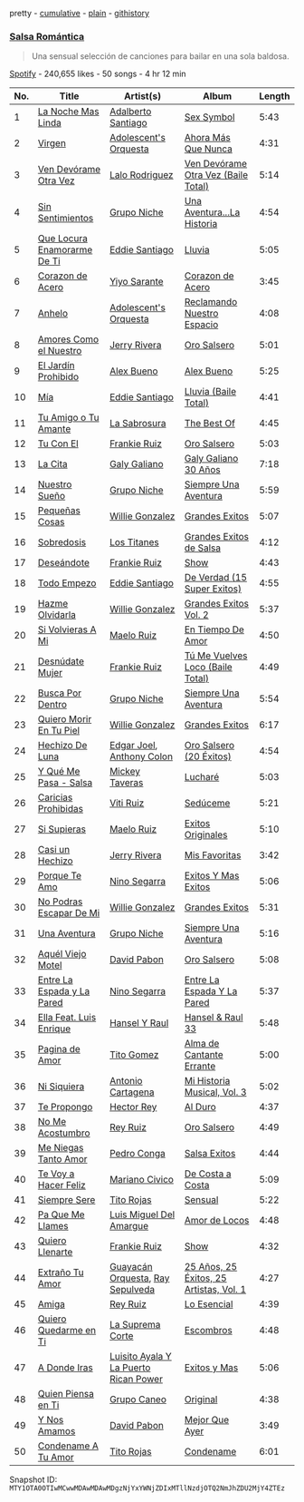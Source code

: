 pretty - [cumulative](/playlists/cumulative/37i9dQZF1DX2piJKuRdKIA.md) - [plain](/playlists/plain/37i9dQZF1DX2piJKuRdKIA) - [githistory](https://github.githistory.xyz/mackorone/spotify-playlist-archive/blob/main/playlists/plain/37i9dQZF1DX2piJKuRdKIA)

### [Salsa Romántica](https://open.spotify.com/playlist/37i9dQZF1DX2piJKuRdKIA)

> Una sensual selección de canciones para bailar en una sola baldosa.

[Spotify](https://open.spotify.com/user/spotify) - 240,655 likes - 50 songs - 4 hr 12 min

| No. | Title | Artist(s) | Album | Length |
|---|---|---|---|---|
| 1 | [La Noche Mas Linda](https://open.spotify.com/track/3scW7pt0vlhkCCgCNv5YR9) | [Adalberto Santiago](https://open.spotify.com/artist/6tZxUxheS7w3953cQFOXkd) | [Sex Symbol](https://open.spotify.com/album/5tf8kuqoGGyPD6xxhPLlst) | 5:43 |
| 2 | [Virgen](https://open.spotify.com/track/6srBp90EwADKAF7PorGiUC) | [Adolescent's Orquesta](https://open.spotify.com/artist/70nxnxEqDQIEWneRjg2Q4O) | [Ahora Más Que Nunca](https://open.spotify.com/album/23TxGN2lFbBkvSIL1yVDKk) | 4:31 |
| 3 | [Ven Devórame Otra Vez](https://open.spotify.com/track/5mg6sU732O35VMfCYk3lmX) | [Lalo Rodriguez](https://open.spotify.com/artist/5LmwELEKyxDFxrbZzR8K4U) | [Ven Devórame Otra Vez \(Baile Total\)](https://open.spotify.com/album/59dQPzYAIAs2vdU7tP3wTh) | 5:14 |
| 4 | [Sin Sentimientos](https://open.spotify.com/track/0oHX2BlLsnbu3nnTeEUIuL) | [Grupo Niche](https://open.spotify.com/artist/1zng9JZpblpk48IPceRWs8) | [Una Aventura...La Historia](https://open.spotify.com/album/4at8kygDVfKHWHIXox7uGs) | 4:54 |
| 5 | [Que Locura Enamorarme De Ti](https://open.spotify.com/track/1r2EerxDMVQbXxqsqnjUhy) | [Eddie Santiago](https://open.spotify.com/artist/5Wg6XnPTp0xXxFCjywwR9I) | [Lluvia](https://open.spotify.com/album/5wfnIPd0TYl6ZKNPhvaYwW) | 5:05 |
| 6 | [Corazon de Acero](https://open.spotify.com/track/1SZMZCqVHIWgyEy2dIHsZR) | [Yiyo Sarante](https://open.spotify.com/artist/2rwLjVHS15sfzciKXXNbgA) | [Corazon de Acero](https://open.spotify.com/album/3BqW7Zt2KkIJaxrqvhyklo) | 3:45 |
| 7 | [Anhelo](https://open.spotify.com/track/68runhwF0SdEN1DFSadXWk) | [Adolescent's Orquesta](https://open.spotify.com/artist/70nxnxEqDQIEWneRjg2Q4O) | [Reclamando Nuestro Espacio](https://open.spotify.com/album/22oTpQbBrBfkrqMsumH3OX) | 4:08 |
| 8 | [Amores Como el Nuestro](https://open.spotify.com/track/1RpCXjlxFGS6LfPOvqSJ7M) | [Jerry Rivera](https://open.spotify.com/artist/7wOZy3KdFVVINgNFFxkxwO) | [Oro Salsero](https://open.spotify.com/album/0FQmLebvYxK7seqvm32JKA) | 5:01 |
| 9 | [El Jardín Prohibido](https://open.spotify.com/track/7wOo717wUEeV7wgcdUZbUA) | [Alex Bueno](https://open.spotify.com/artist/7esCoLcCoCK7FPa9casAH4) | [Alex Bueno](https://open.spotify.com/album/7cEZG8OJkv7uG0rbnTlDU5) | 5:25 |
| 10 | [Mía](https://open.spotify.com/track/2on3gXXCAoZKdOWXdgHmUR) | [Eddie Santiago](https://open.spotify.com/artist/5Wg6XnPTp0xXxFCjywwR9I) | [Lluvia \(Baile Total\)](https://open.spotify.com/album/4AgZZalEkba03Ww2hTl8cW) | 4:41 |
| 11 | [Tu Amigo o Tu Amante](https://open.spotify.com/track/2GgBL5RYZafPzqfHJjn4p6) | [La Sabrosura](https://open.spotify.com/artist/2W3ROz699xenrLLblfUq5i) | [The Best Of](https://open.spotify.com/album/6lkHxEey00QbomsLj9h0Q3) | 4:45 |
| 12 | [Tu Con El](https://open.spotify.com/track/6jCo1ni2ikRL8DWuegc92I) | [Frankie Ruiz](https://open.spotify.com/artist/4dLvccxeQIM5u80Ri0u9OV) | [Oro Salsero](https://open.spotify.com/album/3f7xnh39CMDvC6TVQf9oNU) | 5:03 |
| 13 | [La Cita](https://open.spotify.com/track/1Wzt0dNLjAqN3OzGwWeGH5) | [Galy Galiano](https://open.spotify.com/artist/2OSKh2JIKMr66DxByxhwzT) | [Galy Galiano 30 Años](https://open.spotify.com/album/07fXyhm97NonPri4FLOqyy) | 7:18 |
| 14 | [Nuestro Sueño](https://open.spotify.com/track/4rAeOQPV9iTP5FMglXzGEu) | [Grupo Niche](https://open.spotify.com/artist/1zng9JZpblpk48IPceRWs8) | [Siempre Una Aventura](https://open.spotify.com/album/2yAheDQ4qgtbVfHVOhKDNF) | 5:59 |
| 15 | [Pequeñas Cosas](https://open.spotify.com/track/36T4XY4vbxmw40XMJPe3zw) | [Willie Gonzalez](https://open.spotify.com/artist/2EIZodXJHserIu4pGNfD3Z) | [Grandes Exitos](https://open.spotify.com/album/2FakrUxHjeJKeY0QxX4MGo) | 5:07 |
| 16 | [Sobredosis](https://open.spotify.com/track/0Ncmfi9ff3wTC87zGHAAKE) | [Los Titanes](https://open.spotify.com/artist/4dboOLuCgBpq31GG6xov2S) | [Grandes Exitos de Salsa](https://open.spotify.com/album/5YrlCDihTCk8ubcTapuc8E) | 4:12 |
| 17 | [Deseándote](https://open.spotify.com/track/1THrLq1IPWwpisMdF9Ivya) | [Frankie Ruiz](https://open.spotify.com/artist/4dLvccxeQIM5u80Ri0u9OV) | [Show](https://open.spotify.com/album/5J4RvXfRjXXSsFEfyPhr0E) | 4:43 |
| 18 | [Todo Empezo](https://open.spotify.com/track/3cL9ePuG6NGlmUmXEbOfpG) | [Eddie Santiago](https://open.spotify.com/artist/5Wg6XnPTp0xXxFCjywwR9I) | [De Verdad \(15 Super Exitos\)](https://open.spotify.com/album/7x4yJrZW7V1XdazGp7owXr) | 4:55 |
| 19 | [Hazme Olvidarla](https://open.spotify.com/track/752aNrC43L3ZCIuPoK8YTK) | [Willie Gonzalez](https://open.spotify.com/artist/2EIZodXJHserIu4pGNfD3Z) | [Grandes Exitos Vol\. 2](https://open.spotify.com/album/6F2D1YfaSnPpH5Lf2bbUoJ) | 5:37 |
| 20 | [Si Volvieras A Mi](https://open.spotify.com/track/7FntdQdzMcHcD4QhItlq9s) | [Maelo Ruiz](https://open.spotify.com/artist/3HyrDGPLI0c9Rd8luuO0zw) | [En Tiempo De Amor](https://open.spotify.com/album/6oSejW0PK0YiKXj5YPm1tl) | 4:50 |
| 21 | [Desnúdate Mujer](https://open.spotify.com/track/5gH9swPA4CDuuRrXeKkvPX) | [Frankie Ruiz](https://open.spotify.com/artist/4dLvccxeQIM5u80Ri0u9OV) | [Tú Me Vuelves Loco \(Baile Total\)](https://open.spotify.com/album/7kt8nJfzerlsCFzYyFiuz5) | 4:49 |
| 22 | [Busca Por Dentro](https://open.spotify.com/track/2canuqE41S1yUstx6qnLFc) | [Grupo Niche](https://open.spotify.com/artist/1zng9JZpblpk48IPceRWs8) | [Siempre Una Aventura](https://open.spotify.com/album/2yAheDQ4qgtbVfHVOhKDNF) | 5:54 |
| 23 | [Quiero Morir En Tu Piel](https://open.spotify.com/track/3t3jGDeU3t1ro51C3x2pPR) | [Willie Gonzalez](https://open.spotify.com/artist/2EIZodXJHserIu4pGNfD3Z) | [Grandes Exitos](https://open.spotify.com/album/2FakrUxHjeJKeY0QxX4MGo) | 6:17 |
| 24 | [Hechizo De Luna](https://open.spotify.com/track/5qjSPrKTBqYpgVJSTcgKTd) | [Edgar Joel](https://open.spotify.com/artist/2Q6zKMFyq67L6fBml9cn4A), [Anthony Colon](https://open.spotify.com/artist/0tc7v6aUc2MuA3qdjwVQir) | [Oro Salsero \(20 Éxitos\)](https://open.spotify.com/album/0xpohAmHs1FIAlWliG4IDz) | 4:54 |
| 25 | [Y Qué Me Pasa \- Salsa](https://open.spotify.com/track/3OXeVpFbzJVZpOtXItrTyN) | [Mickey Taveras](https://open.spotify.com/artist/1iVpMZKqpnZWfCXO2vIozm) | [Lucharé](https://open.spotify.com/album/6D1EQ3P1Rma06b68UPZCNe) | 5:03 |
| 26 | [Caricias Prohibidas](https://open.spotify.com/track/6ygcsyNINY8tSvzKzHiKkJ) | [Viti Ruiz](https://open.spotify.com/artist/3HpdzWUn8T827FFvfJhioT) | [Sedúceme](https://open.spotify.com/album/3R7986xkYKoYwxc1dRiZxy) | 5:21 |
| 27 | [Si Supieras](https://open.spotify.com/track/2YzhQEikYymq0HR9oc0EGT) | [Maelo Ruiz](https://open.spotify.com/artist/3HyrDGPLI0c9Rd8luuO0zw) | [Exitos Originales](https://open.spotify.com/album/1XonZgPSw1RXw5oWJdAlYy) | 5:10 |
| 28 | [Casi un Hechizo](https://open.spotify.com/track/4hw32LMr5RoeKQl0Kvh20e) | [Jerry Rivera](https://open.spotify.com/artist/7wOZy3KdFVVINgNFFxkxwO) | [Mis Favoritas](https://open.spotify.com/album/3Ph28YClqOZvb2nmdsXKBA) | 3:42 |
| 29 | [Porque Te Amo](https://open.spotify.com/track/0DrNa6Ol75djsKlw67TABQ) | [Nino Segarra](https://open.spotify.com/artist/7titF03HCJwxZeJ98nMWbK) | [Exitos Y Mas Exitos](https://open.spotify.com/album/0ZiO84WuLFyD21W4lq62LO) | 5:06 |
| 30 | [No Podras Escapar De Mi](https://open.spotify.com/track/0lacKf3kZXbQ1F17QvurMs) | [Willie Gonzalez](https://open.spotify.com/artist/2EIZodXJHserIu4pGNfD3Z) | [Grandes Exitos](https://open.spotify.com/album/2FakrUxHjeJKeY0QxX4MGo) | 5:31 |
| 31 | [Una Aventura](https://open.spotify.com/track/4F8IB14Sjvqb9qJUOxndRZ) | [Grupo Niche](https://open.spotify.com/artist/1zng9JZpblpk48IPceRWs8) | [Siempre Una Aventura](https://open.spotify.com/album/2yAheDQ4qgtbVfHVOhKDNF) | 5:16 |
| 32 | [Aquél Viejo Motel](https://open.spotify.com/track/286NP8kXWzx2uHb5tr7TGv) | [David Pabon](https://open.spotify.com/artist/3L3YHYkS8b2vgAbnqBTXrE) | [Oro Salsero](https://open.spotify.com/album/45jRKB7cqJYwk7vHyYgveo) | 5:08 |
| 33 | [Entre La Espada y La Pared](https://open.spotify.com/track/0342wDs42Efmi0BuaWO6zA) | [Nino Segarra](https://open.spotify.com/artist/7titF03HCJwxZeJ98nMWbK) | [Entre La Espada Y La Pared](https://open.spotify.com/album/6BfyCa897cBsKTTRqqnD1E) | 5:37 |
| 34 | [Ella Feat\. Luis Enrique](https://open.spotify.com/track/3CXhO7ZR4kZ0n5dW3v3ACK) | [Hansel Y Raul](https://open.spotify.com/artist/2BXQwWUSIivZCgT0EqLx6g) | [Hansel & Raul 33](https://open.spotify.com/album/2tbzNkPwHMsaMs7BsIWfi0) | 5:48 |
| 35 | [Pagina de Amor](https://open.spotify.com/track/1UaejyfrYuAdGMXCwwwMpg) | [Tito Gomez](https://open.spotify.com/artist/4zq1okwemKSJbZFDQrp7f2) | [Alma de Cantante Errante](https://open.spotify.com/album/79dxsQGu6nJoSWN5Tqyp4S) | 5:00 |
| 36 | [Ni Siquiera](https://open.spotify.com/track/5dPy3sVgBlE7HSbI3n6LOp) | [Antonio Cartagena](https://open.spotify.com/artist/3ytvFBT8M647H3cNQdCjhF) | [Mi Historia Musical, Vol\. 3](https://open.spotify.com/album/3r6B9cteASI4N0XBTucxxz) | 5:02 |
| 37 | [Te Propongo](https://open.spotify.com/track/2WLNCSzgMtdXyHcdPNK8UQ) | [Hector Rey](https://open.spotify.com/artist/3IfYZNt3tOmvN7HA3iNbGv) | [Al Duro](https://open.spotify.com/album/7kB5Db63xnbxos7xL5kW5U) | 4:37 |
| 38 | [No Me Acostumbro](https://open.spotify.com/track/4SjBGbtJz77ximBiOZcIn6) | [Rey Ruiz](https://open.spotify.com/artist/1S0uvW1rgvtkNGma9su3fJ) | [Oro Salsero](https://open.spotify.com/album/5X1QYXR9eQO3cYZrqeoIYE) | 4:49 |
| 39 | [Me Niegas Tanto Amor](https://open.spotify.com/track/5rZ4XYvFC48L2fw2rUNc3o) | [Pedro Conga](https://open.spotify.com/artist/5AvuagpXeJtpvaq7OtBG1y) | [Salsa Exitos](https://open.spotify.com/album/7d6NQ9TSwDphlr9UExZMUW) | 4:44 |
| 40 | [Te Voy a Hacer Feliz](https://open.spotify.com/track/4jBkRRscUmbKtUbngf2WQf) | [Mariano Civico](https://open.spotify.com/artist/3u6R4DMXSDavQmQBzFPM3q) | [De Costa a Costa](https://open.spotify.com/album/2nOvkgvFGscNv3cqa2GNaN) | 5:09 |
| 41 | [Siempre Sere](https://open.spotify.com/track/4ZGk5h0sIfeunWEKzXEoHr) | [Tito Rojas](https://open.spotify.com/artist/2kgCV0fFS0wt3q6M5B39nH) | [Sensual](https://open.spotify.com/album/6UN6viB3vjqwZM1rMZGS1A) | 5:22 |
| 42 | [Pa Que Me Llames](https://open.spotify.com/track/7f9xOgsbm7SYjBRU7blQaJ) | [Luis Miguel Del Amargue](https://open.spotify.com/artist/0tJDMMp9vT1q6zrPih0yFQ) | [Amor de Locos](https://open.spotify.com/album/21UeXvBlGC8gUjxRovFSsF) | 4:48 |
| 43 | [Quiero Llenarte](https://open.spotify.com/track/2znlMTgRTU4VMbKzToDIyN) | [Frankie Ruiz](https://open.spotify.com/artist/4dLvccxeQIM5u80Ri0u9OV) | [Show](https://open.spotify.com/album/5J4RvXfRjXXSsFEfyPhr0E) | 4:32 |
| 44 | [Extraño Tu Amor](https://open.spotify.com/track/4WcWjBoSYqZBwqeYlz0qey) | [Guayacán Orquesta](https://open.spotify.com/artist/2pZ81eCkqxemIjqqfE1fhE), [Ray Sepulveda](https://open.spotify.com/artist/7FszsCzE5zryW0pO8Bc5f7) | [25 Años, 25 Éxitos, 25 Artistas, Vol\. 1](https://open.spotify.com/album/7vaMXZuLGhTU0dXTKrq0LQ) | 4:27 |
| 45 | [Amiga](https://open.spotify.com/track/4WWHSJEw4nRPlxCZeLFhym) | [Rey Ruiz](https://open.spotify.com/artist/1S0uvW1rgvtkNGma9su3fJ) | [Lo Esencial](https://open.spotify.com/album/5u3nfKd9yOHDwSQ3LIHGge) | 4:39 |
| 46 | [Quiero Quedarme en Ti](https://open.spotify.com/track/3JBLdVJrLFymAihS70d395) | [La Suprema Corte](https://open.spotify.com/artist/2oQSuDSAp77ozD3JqzEbEm) | [Escombros](https://open.spotify.com/album/5Y1RfqAu5RaqpfsCKY6ouD) | 4:48 |
| 47 | [A Donde Iras](https://open.spotify.com/track/6BWPT5ku80skdgRnBuMJ28) | [Luisito Ayala Y La Puerto Rican Power](https://open.spotify.com/artist/2UoLlLFDkqewHH7EzaZcl7) | [Exitos y Mas](https://open.spotify.com/album/3TbMMalrMelzvOnprzpVpD) | 5:06 |
| 48 | [Quien Piensa en Ti](https://open.spotify.com/track/5hJeFKfmLxHcwzz0lLsPTN) | [Grupo Caneo](https://open.spotify.com/artist/3dI63iYqCLcCokRcedC58Z) | [Original](https://open.spotify.com/album/10qbEhy86blV66VOIVuxw6) | 4:38 |
| 49 | [Y Nos Amamos](https://open.spotify.com/track/1GJ81TUe0L0V8KpFC2Xobo) | [David Pabon](https://open.spotify.com/artist/3L3YHYkS8b2vgAbnqBTXrE) | [Mejor Que Ayer](https://open.spotify.com/album/2zf6kWIBrE5NOGLmy9vjCr) | 3:49 |
| 50 | [Condename A Tu Amor](https://open.spotify.com/track/2C40I3YZiqsNlpBxQ4O1y7) | [Tito Rojas](https://open.spotify.com/artist/2kgCV0fFS0wt3q6M5B39nH) | [Condename](https://open.spotify.com/album/096iagjZ8Ax48eV49j8P3Q) | 6:01 |

Snapshot ID: `MTY1OTA0OTIwMCwwMDAwMDAwMDgzNjYxYWNjZDIxMTllNzdjOTQ2NmJhZDU2MjY4ZTEz`
